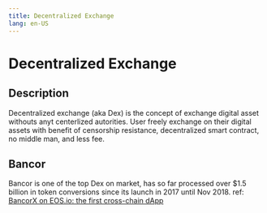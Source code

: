 ```yaml
---
title: Decentralized Exchange
lang: en-US
---
```


# Decentralized Exchange

## Description

Decentralized exchange (aka Dex) is the concept of exchange digital asset withouts anyt centerlized autorities. User freely exchange on their digital assets with benefit of censorship resistance, decentralized smart contract, no middle man, and less fee.

## Bancor

Bancor is one of the top Dex on market, has so far processed over $1.5 billion in token conversions since its launch in 2017 until Nov 2018.
ref: [BancorX on EOS.io: the first cross-chain dApp](https://cryptonomist.ch/en/2018/11/05/bancorx-on-eos/?fbclid=IwAR0ZW_XfEiJusyJLXmQ5JQ6HGODmB7zoGHjAJEKXUqfDp7KH5REgSsk-808)
